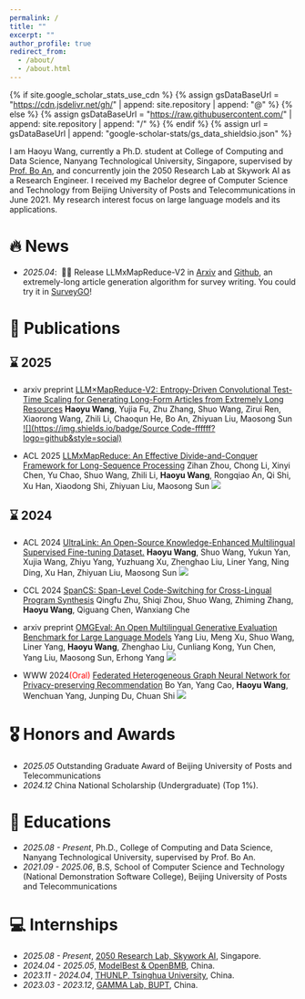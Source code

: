```yaml
---
permalink: /
title: ""
excerpt: ""
author_profile: true
redirect_from: 
  - /about/
  - /about.html
---
```


{% if site.google_scholar_stats_use_cdn %}
{% assign gsDataBaseUrl = "https://cdn.jsdelivr.net/gh/" | append: site.repository | append: "@" %}
{% else %}
{% assign gsDataBaseUrl = "https://raw.githubusercontent.com/" | append: site.repository | append: "/" %}
{% endif %}
{% assign url = gsDataBaseUrl | append: "google-scholar-stats/gs_data_shieldsio.json" %}

<span class='anchor' id='about-me'></span>

I am Haoyu Wang, currently a Ph.D. student at College of Computing and Data Science, Nanyang Technological University, Singapore, supervised by [Prof. Bo An](https://personal.ntu.edu.sg/boan/), and concurrently join the 2050 Research Lab at Skywork AI as a Research Engineer. I received my Bachelor degree of Computer Science and Technology from Beijing University of Posts and Telecommunications in June 2021. My research interest focus on large language models and its applications.

# 🔥 News
- *2025.04*: &nbsp;🎉🎉 Release LLMxMapReduce-V2 in [Arxiv](https://arxiv.org/abs/2504.05732) and [Github](https://github.com/thunlp/LLMxMapReduce), an extremely-long article generation algorithm for survey writing. You could try it in [SurveyGO](https://surveygo.modelbest.cn/)!

# 📝 Publications 

## ⌛️ 2025
- <span class="badge">arxiv preprint</span>
[LLM$\times$MapReduce-V2: Entropy-Driven Convolutional Test-Time Scaling for Generating Long-Form Articles from Extremely Long Resources](https://arxiv.org/abs/2504.05732)
**Haoyu Wang**, Yujia Fu, Zhu Zhang, Shuo Wang, Zirui Ren, Xiaorong Wang, Zhili Li, Chaoqun He, Bo An, Zhiyuan Liu, Maosong Sun
[![](https://img.shields.io/badge/Source Code-ffffff?logo=github&style=social)](https://github.com/thunlp/LLMxMapReduce)

- <span class="badge">ACL 2025</span>
[LLMxMapReduce: An Effective Divide-and-Conquer Framework for Long-Sequence Processing](#)
Zihan Zhou, Chong Li, Xinyi Chen, Yu Chao, Shuo Wang, Zhili Li, **Haoyu Wang**, Rongqiao An, Qi Shi, Xu Han, Xiaodong Shi, Zhiyuan Liu, Maosong Sun
[![](https://img.shields.io/badge/Source%20Code-ffffff?logo=github&style=social)](https://github.com/thunlp/LLMxMapReduce)

## ⌛️ 2024
- <span class="badge">ACL 2024</span>
[UltraLink: An Open-Source Knowledge-Enhanced Multilingual Supervised Fine-tuning Dataset.](https://arxiv.org/abs/2402.19142)
**Haoyu Wang**, Shuo Wang, Yukun Yan, Xujia Wang, Zhiyu Yang, Yuzhuang Xu, Zhenghao Liu, Liner Yang, Ning Ding, Xu Han, Zhiyuan Liu, Maosong Sun
[![](https://img.shields.io/badge/Source%20Code-ffffff?logo=github&style=social)](https://github.com/OpenBMB/UltraLink)

- <span class="badge">CCL 2024</span>
[SpanCS: Span-Level Code-Switching for Cross-Lingual Program Synthesis](https://aclanthology.org/2024.ccl-1.1/)
Qingfu Zhu, Shiqi Zhou, Shuo Wang, Zhiming Zhang, **Haoyu Wang**, Qiguang Chen, Wanxiang Che

- <span class="badge">arxiv preprint</span>
[OMGEval: An Open Multilingual Generative Evaluation Benchmark for Large Language Models](https://arxiv.org/abs/2402.03669)
Yang Liu, Meng Xu, Shuo Wang, Liner Yang, **Haoyu Wang**, Zhenghao Liu, Cunliang Kong, Yun Chen, Yang Liu, Maosong Sun, Erhong Yang
[![](https://img.shields.io/badge/Source%20Code-ffffff?logo=github&style=social)](https://github.com/blcuicall/OMGEval)

- <span class="badge">WWW 2024</span><span style="color:red;">(Oral)</span>
[Federated Heterogeneous Graph Neural Network for Privacy-preserving Recommendation](https://dl.acm.org/doi/10.1145/3589334.3645535)
Bo Yan, Yang Cao, **Haoyu Wang**, Wenchuan Yang, Junping Du, Chuan Shi
[![](https://img.shields.io/badge/Source%20Code-ffffff?logo=github&style=social)](https://github.com/BUPT-GAMMA/FedHGNN)

# 🎖 Honors and Awards
- *2025.05* Outstanding Graduate Award of Beijing University of Posts and Telecommunications
- *2024.12* China National Scholarship (Undergraduate) (Top 1%). 

# 📖 Educations
- *2025.08 - Present*, Ph.D., College of Computing and Data Science, Nanyang Technological University, supervised by Prof. Bo An.
- *2021.09 - 2025.06*, B.S, School of Computer Science and Technology (National Demonstration Software College), Beijing University of Posts and Telecommunications

<!-- # 💬 Invited Talks
- *2021.06*, Lorem ipsum dolor sit amet, consectetur adipiscing elit. Vivamus ornare aliquet ipsum, ac tempus justo dapibus sit amet. 
- *2021.03*, Lorem ipsum dolor sit amet, consectetur adipiscing elit. Vivamus ornare aliquet ipsum, ac tempus justo dapibus sit amet.  \| [\[video\]](https://github.com/) -->

# 💻 Internships
- *2025.08 - Present*, [2050 Research Lab, Skywork AI](https://skywork.ai/), Singapore.
- *2024.04 - 2025.05*, [ModelBest & OpenBMB](https://modelbest.cn/), China.
- *2023.11 - 2024.04*, [THUNLP, Tsinghua University](http://nlp.csai.tsinghua.edu.cn/), China.
- *2023.03 - 2023.12*, [GAMMA Lab, BUPT](https://github.com/BUPT-GAMMA), China.